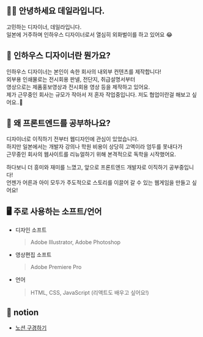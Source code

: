 ## ✍🏻 안녕하세요 데일라입니다.
고민하는 디자이너, 데일라입니다.  
일본에 거주하며 인하우스 디자이너로서 열심히 외화벌이를 하고 있어요 😂  
  

  
## 🤔 인하우스 디자이너란 뭔가요?
인하우스 디자이너는 본인이 속한 회사의 내외부 컨텐츠를 제작합니다!  
외부용 인쇄물로는 전시회용 판넬, 전단지, 취급설명서부터  
영상으로는 제품홍보영상과 전시회용 영상 등을 제작하고 있어요.  
제가 근무중인 회사는 규모가 작아서 저 혼자 작업중입니다. 저도 협업이란걸 해보고 싶어요..🤣  



## 🤔 왜 프론트엔드를 공부하나요?
디자이너로 이직하기 전부터 웹디자인에 관심이 있었습니다.  
하지만 일본에서는 개발자 강의나 학원 비용이 상당히 고액이라 엄두를 못내다가  
근무중인 회사의 웹사이트를 리뉴얼하기 위해 본격적으로 독학을 시작했어요.  

하다보니 더 흥미와 재미를 느꼈고, 앞으로 프론트엔드 개발자로 이직하기 공부중입니다!  
언젠가 어른과 아이 모두가 주도적으로 스토리를 이끌어 갈 수 있는 웹게임을 만들고 싶어요!  



## 🖥 주로 사용하는 소프트/언어
+ 디자인 소프트
  > Adobe Illustrator, Adobe Photoshop
+ 영상편집 소프트
  > Adobe Premiere Pro
+ 언어
  > HTML, CSS, JavaScript (리액트도 배우고 싶어요!)


## 👀 notion
+ [노션 구경하기](https://canary-toaster-c1a.notion.site/4cf731f5a93f45df9833986bbe72b34d)
